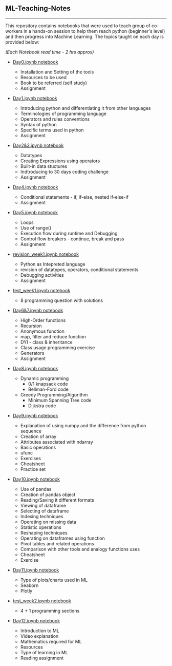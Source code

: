 ## ML-Teaching-Notes
--------------------

This repository contains notebooks that were used to teach group of co-workers in a hands-on session to help them reach python (beginner's level) and then progress into Machine Learning.
The topics taught on each day is provided below:

*(Each Notebook read time - 2 hrs approx)*

- [Day0.ipynb notebook](Day0.ipynb)
  * Installation and Setting of the tools
  * Resources to be used
  * Book to be referred (self study)
  * Assignment

- [Day1.ipynb notebook](Day1.ipynb)
  * Introducing python and differentiating it from other languages
  * Terminologies of programming language
  * Operators and rules conventions
  * Syntax of python
  * Specific terms used in python
  * Assignment

- [Day2&3.ipynb notebook](Day2&3.ipynb)
  * Datatypes
  * Creating Expressions using operators
  * Built-in data stuctures
  * Indtroducing to 30 days coding challenge
  * Assignment

- [Day4.ipynb notebook](Day4.ipynb)
  * Conditional statements - if, if-else, nested if-else-if
  * Assignment

- [Day5.ipynb notebook](Day5.ipynb)
  * Loops
  * Use of range()
  * Execution flow during runtime and Debugging
  * Control flow breakers - continue, break and pass
  * Assignment
 
- [revision_week1.ipynb notebook](revision_week1.ipynb)
  * Python as Intepreted language
  * revision of datatypes, operators, conditional statements
  * Debugging activities
  * Assignment

- [test_week1.ipynb notebook](test_week1.ipynb)
  * 8 programming question with solutions

- [Day6&7.ipynb notebook](Day6&7.ipynb)
  * High-Order functions
  * Recursion
  * Anonymous function
  * map, filter and reduce function
  * DYI - class & inheritance
  * Class usage programming exercise
  * Generators
  * Assignment

- [Day8.ipynb notebook](Day8.ipynb)
  * Dynamic programming
    * 0/1 knapsack code
    * Bellman-Ford code
  * Greedy Programming/Algorithm
    * Minimum Spanning Tree code
    * Dijkstra code

- [Day9.ipynb notebook](Day9.ipynb)
  * Explanation of using numpy and the difference from python sequence
  * Creation of array
  * Attributes associated with ndarray
  * Basic operations
  * ufunc
  * Exercises
  * Cheatsheet
  * Practice set

- [Day10.ipynb notebook](Day10.ipynb)
  * Use of pandas
  * Creation of pandas object
  * Reading/Saving it different formats
  * Viewing of dataframe
  * Selecting of dataframe
  * Indexing techniques
  * Operating on missing data
  * Statistic operations
  * Reshaping techniques
  * Operating on dataframes using function
  * Pivot tables and related operations
  * Comparison with other tools and analogy functions uses
  * Cheatsheet
  * Exercise
  
- [Day11.ipynb notebook](Day11.ipynb)
  * Type of plots/charts used in ML
  * Seaborn
  * Plotly

- [test_week2.ipynb notebook](test_week2.ipynb)
  * 4 + 1 programming sections

- [Day12.ipynb notebook](Day12,ipynb)
  * Introduction to ML
  * Video explanation
  * Mathematics required for ML
  * Resources
  * Type of learning in ML
  * Reading assignment
